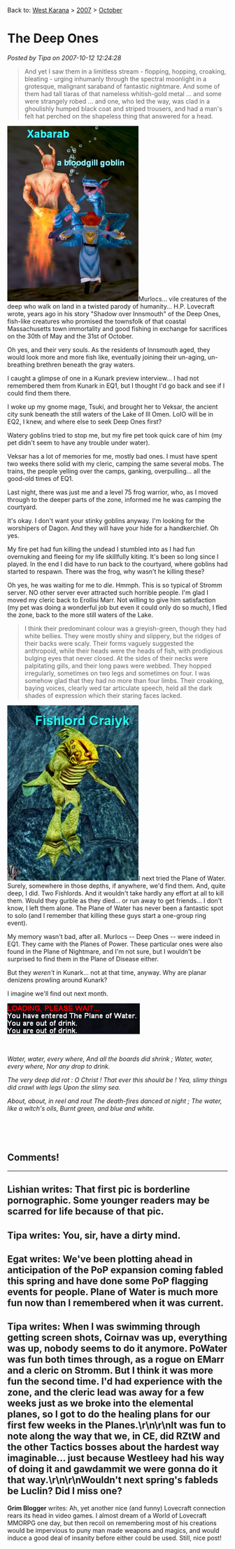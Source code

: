 Back to: [West Karana](/posts/westkarana.md) > [2007](/posts/2007/westkarana.md) > [October](./westkarana.md)
# The Deep Ones

*Posted by Tipa on 2007-10-12 12:24:28*



> And yet I saw them in a limitless stream - flopping, hopping, croaking, bleating - urging inhumanly through the spectral moonlight in a grotesque, malignant saraband of fantastic nightmare. And some of them had tall tiaras of that nameless whitish-gold metal ... and some were strangely robed ... and one, who led the way, was clad in a ghoulishly humped black coat and striped trousers, and had a man's felt hat perched on the shapeless thing that answered for a head.


![](../../../uploads/2007/10/goblin.jpg)Murlocs... vile creatures of the deep who walk on land in a twisted parody of humanity... H.P. Lovecraft wrote, years ago in his story "Shadow over Innsmouth" of the Deep Ones, fish-like creatures who promised the townsfolk of that coastal Massachusetts town immortality and good fishing in exchange for sacrifices on the 30th of May and the 31st of October.

Oh yes, and their very souls. As the residents of Innsmouth aged, they would look more and more fish like, eventually joining their un-aging, un-breathing brethren beneath the gray waters.

I caught a glimpse of one in a Kunark preview interview... I had not remembered them from Kunark in EQ1, but I thought I'd go back and see if I could find them there.

I woke up my gnome mage, Tsuki, and brought her to Veksar, the ancient city sunk beneath the still waters of the Lake of Ill Omen. LoIO will be in EQ2, I knew, and where else to seek Deep Ones first?

Watery goblins tried to stop me, but my fire pet took quick care of him (my pet didn't seem to have any trouble under water).

Veksar has a lot of memories for me, mostly bad ones. I must have spent two weeks there solid with my cleric, camping the same several mobs. The trains, the people yelling over the camps, ganking, overpulling... all the good-old times of EQ1.

Last night, there was just me and a level 75 frog warrior, who, as I moved through to the deeper parts of the zone, informed me he was camping the courtyard.

It's okay. I don't want your stinky goblins anyway. I'm looking for the worshipers of Dagon. And they will have your hide for a handkerchief. Oh yes.

My fire pet had fun killing the undead I stumbled into as I had fun overnuking and fleeing for my life skillfully kiting. It's been so long since I played. In the end I did have to run back to the courtyard, where goblins had started to respawn. There was the frog, why wasn't he killing these?

Oh yes, he was waiting for me to *die*. Hmmph. This is so typical of Stromm server. NO other server ever attracted such horrible people. I'm glad I moved my cleric back to Erollisi Marr. Not willing to give him satisfaction (my pet was doing a wonderful job but even it could only do so much), I fled the zone, back to the more still waters of the Lake.

> I think their predominant colour was a greyish-green, though they had white bellies. They were mostly shiny and slippery, but the ridges of their backs were scaly. Their forms vaguely suggested the anthropoid, while their heads were the heads of fish, with prodigious bulging eyes that never closed. At the sides of their necks were palpitating gills, and their long paws were webbed. They hopped irregularly, sometimes on two legs and sometimes on four. I was somehow glad that they had no more than four limbs. Their croaking, baying voices, clearly wed tar articulate speech, held all the dark shades of expression which their staring faces lacked.


![](../../../uploads/2007/10/fishlord.jpg)I next tried the Plane of Water. Surely, somewhere in those depths, if anywhere, we'd find them. And, quite deep, I did. Two Fishlords. And it wouldn't take hardly any effort at all to kill them. Would they gurble as they died... or run away to get friends... I don't know, I left them alone. The Plane of Water has never been a fantastic spot to solo (and I remember that killing these guys start a one-group ring event).

My memory wasn't bad, after all. Murlocs -- Deep Ones -- were indeed in EQ1. They came with the Planes of Power. These particular ones were also found in the Plane of Nightmare, and I'm not sure, but I wouldn't be surprised to find them in the Plane of Disease either.

But they *weren't* in Kunark... not at that time, anyway. Why are planar denizens prowling around Kunark?

I imagine we'll find out next month.
 


![](../../../uploads/2007/10/outofdrink.gif)


 



*Water, water, every where,
And all the boards did shrink ;
Water, water, every where,
Nor any drop to drink.*

*The very deep did rot : O Christ !
That ever this should be !
Yea, slimy things did crawl with legs
Upon the slimy sea.*

*About, about, in reel and rout*
 *The death-fires danced at night ;*
 *The water, like a witch's oils,*
*Burnt green, and blue and white.*
 


 


 








## Comments!
---
**Lishian** writes: That first pic is borderline pornographic. Some younger readers may be scarred for life because of that pic.
---
**Tipa** writes: You, sir, have a dirty mind.
---
**Egat** writes: We've been plotting ahead in anticipation of the PoP expansion coming fabled this spring and have done some PoP flagging events for people.  Plane of Water is much more fun now than I remembered when it was current.
---
**Tipa** writes: When I was swimming through getting screen shots, Coirnav was up, everything was up, nobody seems to do it anymore. PoWater was fun both times through, as a rogue on EMarr and a cleric on Stromm. But I think it was more fun the second time. I'd had experience with the zone, and the cleric lead was away for a few weeks just as we broke into the elemental planes, so I got to do the healing plans for our first few weeks in the Planes.\r\n\r\nIt was fun to note along the way that we, in CE, did RZtW and the other Tactics bosses about the hardest way imaginable... just because Westleey had his way of doing it and gawdammit we were gonna do it that way.\r\n\r\nWouldn't next spring's fableds be Luclin? Did I miss one?
---
**Grim Blogger** writes: Ah, yet another nice (and funny) Lovecraft connection rears its head in video games. I almost dream of a World of Lovecraft MMORPG one day, but then recoil on remembering most of his creations would be impervious to puny man made weapons and magics, and would induce a good deal of insanity before either could be used. Still, nice post!
